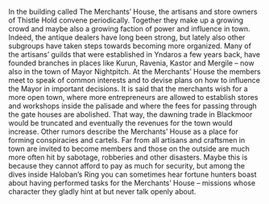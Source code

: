 
In the building called The Merchants’ House, the artisans and store owners of Thistle Hold convene periodically. Together they make up a growing crowd and maybe also a growing faction of power and influence in town. Indeed, the antique dealers have long been strong, but lately also other subgroups have taken steps towards becoming more organized. Many of the artisans’ guilds that were established in Yndaros a few years back, have founded branches in places like Kurun, Ravenia, Kastor and Mergile – now also in the town of Mayor Nightpitch. At the Merchants’ House the members meet to speak of common interests and to devise plans on how to influence the Mayor in important decisions. It is said that the merchants wish for a more open town, where more entrepreneurs are allowed to establish stores and workshops inside the palisade and where the fees for passing through the gate houses are abolished. That way, the dawning trade in Blackmoor would be truncated and eventually the revenues for the town would increase. Other rumors describe the Merchants’ House as a place for forming conspiracies and cartels. Far from all artisans and craftsmen in town are invited to become members and those on the outside are much more often hit by sabotage, robberies and other disasters. Maybe this is because they cannot afford to pay as much for security, but among the dives inside Haloban’s Ring you can sometimes hear fortune hunters boast about having performed tasks for the Merchants’ House – missions whose character they gladly hint at but never talk openly about.